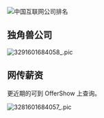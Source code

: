 ![中国互联网公司排名](https://tva1.sinaimg.cn/large/007S8ZIlly1gjbtrjjhq0j30u03u71kz.jpg)

## 独角兽公司

![3291601684058_.pic](https://tva1.sinaimg.cn/large/007S8ZIlly1gjbtwz0yvwj30rg4ese4t.jpg)

## 网传薪资

更近期的可到 OfferShow 上查询。

![3281601684057_.pic](https://tva1.sinaimg.cn/large/007S8ZIlly1gjbtx86tevj30u034z4gn.jpg)

